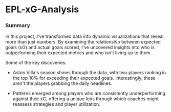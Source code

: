 # EPL-xG-Analysis

### Summary 

In this project, I've transformed data into dynamic visualizations that reveal more than just numbers. By examining the relationship between expected goals (xG) and actual goals scored, I've uncovered insights into who is outperforming their expected metrics and who isn't living up to them. 
 
Some of the key discoveries:

- Aston Villa's season shines through the data, with two players ranking in the top 10% for exceeding their expected goals. Interestingly, these aren't the players grabbing the daily headlines.
  
- Patterns emerged among players who are consistently underperforming against their xG, offering a unique lens through which coaches might reassess strategies and player utilization.
